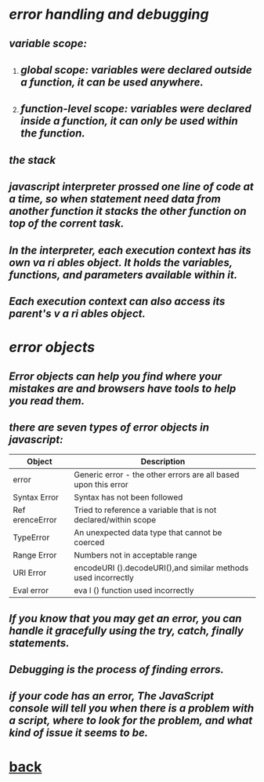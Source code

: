 # *error handling and debugging*
## *variable scope:*
1. ## *global scope: variables were declared outside a function, it can be used anywhere.*
2. ## *function-level scope: variables were declared inside a function, it can only be used within the function.*

## *the stack*
## *javascript interpreter prossed one line of code at a time, so when statement need data from another function it stacks the other function on top of the corrent task.*
## *In the interpreter, each execution context has its own va ri ables object. It holds the variables, functions, and parameters available within it.*
## *Each execution context can also access its parent's v a ri ables object.*

# *error objects*
## *Error objects can help you find where your mistakes are and browsers have tools to help you read them.*
## *there are seven types of error objects in javascript:*

| Object                    | Description                                                       |
| -----------               | -----------                                                       |
| error                     | Generic error - the other errors are all based upon this error    |
| Syntax Error              | Syntax has not been followed                                      |
| Ref erenceError           | Tried to reference a variable that is not declared/within scope   |
| TypeError                 | An unexpected data type that cannot be coerced                    |
| Range Error               | Numbers not in acceptable range                                   |
| URI Error                 | encodeURI ().decodeURI(),and similar methods used incorrectly     |
| Eval error                | eva l () function used incorrectly                                |

## *If you know that you may get an error, you can handle it gracefully using the try, catch, finally statements.* 
## *Debugging is the process of finding errors.* 
## *if your code has an error, The JavaScript console will tell you when there is a problem with a script, where to look for the problem, and what kind of issue it seems to be.*

# [back](../README.md)